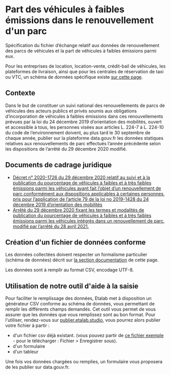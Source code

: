 # Part des véhicules à faibles émissions dans le renouvellement d'un parc

Spécification du fichier d’échange relatif aux données de renouvellement des parcs de véhicules et la part de véhicules à faibles émissions parmi eux.

Pour les entreprises de location, location-vente, crédit-bail de véhicules, les plateformes de livraison, ainsi que pour les centrales de réservation de taxi ou VTC, un schéma de données spécifique existe [sur cette page](https://schema.data.gouv.fr/etalab/schema-vehicules-faibles-emissions-renouvellement-parc-synthese/).

## Contexte

Dans le but de constituer un suivi national des renouvellements de parcs de véhicules des acteurs publics et privés soumis aux obligations d’incorporation de véhicules à faibles émissions dans ces renouvellements prévues par la loi du 24 décembre 2019 d’orientation des mobilités, ouvert et accessible à tous, les personnes visées aux articles L. 224-7 à L. 224-10 du code de l’environnement  doivent, au plus tard le 30 septembre de chaque année, publier sur la plateforme data.gouv.fr les données statiques relatives aux renouvellements de parc effectués l’année précédente selon les dispositions de l’arrêté du 29 décembre 2020 modifié.

## Documents de cadrage juridique

- [Décret n° 2020-1726 du 29 décembre 2020 relatif au suivi et à la publication du pourcentage de véhicules à faibles et à très faibles émissions parmi les véhicules ayant fait l’objet d’un renouvellement de parc conformément aux dispositions applicables à certaines personnes, pris pour l’application de l’article 79 de la loi no 2019-1428 du 24 décembre 2019 d’orientation des mobilités](https://www.legifrance.gouv.fr/jorf/id/JORFTEXT000042754268)
- [Arrêté du 29 décembre 2020 fixant les termes et modalités de publication du pourcentage de véhicules à faibles et à très faibles émissions parmi les véhicules intégrés dans un renouvellement de parc, modifié par l’arrêté du 28 avril 2021.](https://www.legifrance.gouv.fr/loda/id/JORFTEXT000042754492/2021-09-16/)

## Création d'un fichier de données conforme

Les données collectées doivent respecter un formalisme particulier (schéma de données) décrit sur [la section documentation](https://schema.data.gouv.fr/etalab/schema-vehicules-faibles-emissions-renouvellement-parc/latest/documentation.html) de cette page.

Les données sont à remplir au format CSV, encodage UTF-8.

## Utilisation de notre outil d'aide à la saisie

Pour faciliter le remplissage des données, Etalab met à disposition un générateur CSV conforme au schéma de données, vous permettant de remplir les différents champs demandés. Cet outil vous permet de vous assurer que les données que vous remplissez sont au bon format. Pour l'utiliser, rendez-vous sur [publier.etalab.studio](https://publier.etalab.studio/select?schema=etalab%2Fschema-vehicules-faibles-emissions-renouvellement-parc), vous pourrez alors publier votre fichier à partir : 
- d'un fichier csv déjà existant. (vous pouvez partir de [ce fichier exemple](https://github.com/etalab/schema-flotte-publique-vehicule/raw/v0.1.0/exemple-valide.csv) - pour le télécharger : Fichier > Enregistrer sous).
- d'un formulaire
- d'un tableur

Une fois vos données chargées ou remplies, un formulaire vous proposera de les publier sur data.gouv.fr.

